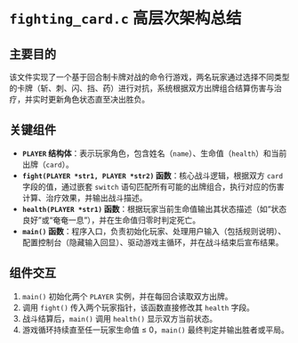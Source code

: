 # `fighting_card.c` 高层次架构总结

## 主要目的
该文件实现了一个基于回合制卡牌对战的命令行游戏，两名玩家通过选择不同类型的卡牌（斩、刺、闪、挡、药）进行对抗，系统根据双方出牌组合结算伤害与治疗，并实时更新角色状态直至决出胜负。

## 关键组件

- **`PLAYER` 结构体**：表示玩家角色，包含姓名（`name`）、生命值（`health`）和当前出牌（`card`）。
- **`fight(PLAYER *str1, PLAYER *str2)` 函数**：核心战斗逻辑，根据双方 `card` 字段的值，通过嵌套 `switch` 语句匹配所有可能的出牌组合，执行对应的伤害计算、治疗效果，并输出战斗描述。
- **`health(PLAYER *str1)` 函数**：根据玩家当前生命值输出其状态描述（如“状态良好”或“奄奄一息”），并在生命值归零时判定死亡。
- **`main()` 函数**：程序入口，负责初始化玩家、处理用户输入（包括规则说明）、配置控制台（隐藏输入回显）、驱动游戏主循环，并在战斗结束后宣布结果。

## 组件交互
1. `main()` 初始化两个 `PLAYER` 实例，并在每回合读取双方出牌。
2. 调用 `fight()` 传入两个玩家指针，该函数直接修改其 `health` 字段。
3. 战斗结算后，`main()` 调用 `health()` 显示双方当前状态。
4. 游戏循环持续直至任一玩家生命值 ≤ 0，`main()` 最终判定并输出胜者或平局。